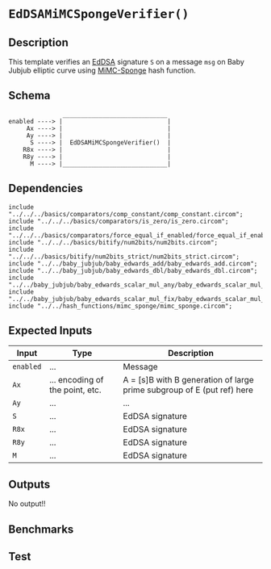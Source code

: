 # `EdDSAMiMCSpongeVerifier()`

## Description

This template verifies an [EdDSA](../) signature `S` on a message `msg` on Baby Jubjub elliptic curve using [MiMC-Sponge](../../hash_functions/mimc_sponge) hash function.

## Schema

```
               _____________________________     
enabled ----> |                             |
     Ax ----> |                             |
     Ay ----> |                             |
      S ----> |  EdDSAMiMCSpongeVerifier()  |
    R8x ----> |                             |
    R8y ----> |                             |
      M ----> |_____________________________|
```

## Dependencies

```
include "../../../basics/comparators/comp_constant/comp_constant.circom";
include "../../../basics/comparators/is_zero/is_zero.circom";
include "../../../basics/comparators/force_equal_if_enabled/force_equal_if_enabled.circom";
include "../../../basics/bitify/num2bits/num2bits.circom";
include "../../../basics/bitify/num2bits_strict/num2bits_strict.circom";
include "../../baby_jubjub/baby_edwards_add/baby_edwards_add.circom";
include "../../baby_jubjub/baby_edwards_dbl/baby_edwards_dbl.circom";
include "../../baby_jubjub/baby_edwards_scalar_mul_any/baby_edwards_scalar_mul_any.circom";
include "../../baby_jubjub/baby_edwards_scalar_mul_fix/baby_edwards_scalar_mul_fix.circom";
include "../../hash_functions/mimc_sponge/mimc_sponge.circom";
```

## Expected Inputs

| Input         | Type                              | Description      |
| ------------- | -------------                     | -------------    | 
| `enabled`     | ...                               |  Message    |
| `Ax`          | ... encoding of the point, etc.   |  A = [s]B with B generation of large prime subgroup of E (put ref) here  |
| `Ay`          | ...                               |  ...   |
| `S`           | ...                               |  EdDSA signature    |
| `R8x`         | ...                               |  EdDSA signature    |
| `R8y`         | ...                               |  EdDSA signature    |
| `M`           | ...                               |  EdDSA signature    |

## Outputs

No output!!

## Benchmarks 

## Test